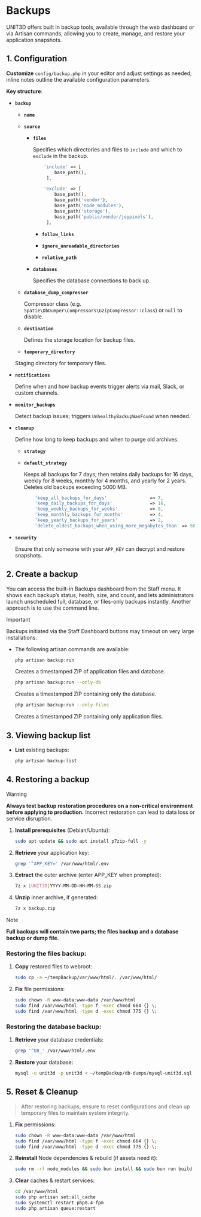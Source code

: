 # Backups

UNIT3D offers built in backup tools, available through the web dashboard or via Artisan commands, allowing you to create, manage, and restore your application snapshots.

## 1. Configuration

 **Customize** `config/backup.php` in your editor and adjust settings as needed; inline notes outline the available configuration parameters.

 **Key structure**:

- **`backup`**

    - **`name`**

    - **`source`**
        - **`files`**

            Specifies which directories and files to `include` and which to `exclude` in the backup.

            ```php
                'include' => [
                    base_path(),
                 ],

                'exclude' => [
                    base_path(),
                    base_path('vendor'),
                    base_path('node_modules'),
                    base_path('storage'),
                    base_path('public/vendor/joypixels'),
                 ],
            ```

           - **`follow_links`**

           - **`ignore_unreadable_directories`**

           - **`relative_path`**

        - **`databases`**

            Specifies the database connections to back up.

    - **`database_dump_compressor`**

         Compressor class (e.g. `Spatie\DbDumper\Compressors\GzipCompressor::class`) or `null` to disable.

    - **`destination`**

         Defines the storage location for backup files.​

    - **`temporary_directory`**

     Staging directory for temporary files.

- **`notifications`**

    Define when and how backup events trigger alerts via mail, Slack, or custom channels.

- **`monitor_backups`**

    Detect backup issues; triggers `UnhealthyBackupWasFound` when needed.

- **`cleanup`**

    Define how long to keep backups and when to purge old archives.

    - **`strategy`**

    - **`default_strategy`**

         Keeps all backups for 7 days; then retains daily backups for 16 days, weekly for 8 weeks, monthly for 4 months, and yearly for 2 years. Deletes old backups exceeding 5000 MB.

         ```php
             'keep_all_backups_for_days'                => 7,
             'keep_daily_backups_for_days'              => 16,
             'keep_weekly_backups_for_weeks'            => 8,
             'keep_monthly_backups_for_months'          => 4,
             'keep_yearly_backups_for_years'            => 2,
             'delete_oldest_backups_when_using_more_megabytes_than' => 5000,
         ```

- **`security`**

    Ensure that only someone with your `APP_KEY` can decrypt and restore snapshots.

## 2. Create a backup

You can access the built-in Backups dashboard from the Staff menu. It shows each backup’s status, health, size, and count, and lets administrators launch unscheduled full, database, or files-only backups instantly. Another approach is to use the command line.

> [!IMPORTANT]
> Backups initiated via the Staff Dashboard buttons may timeout on very large installations.

- The following artisan commands are available:

   ```sh
   php artisan backup:run
   ```

   Creates a timestamped ZIP of application files and database.

   ```sh
   php artisan backup:run --only-db
   ```

   Creates a timestamped ZIP containing only the database.

   ```sh
   php artisan backup:run --only-files
   ```

   Creates a timestamped ZIP containing only application files.


## 3. Viewing backup list

- **List** existing backups:

   ```sh
   php artisan backup:list
   ```


## 4. Restoring a backup

> [!WARNING]
> **Always test backup restoration procedures on a non‑critical environment before applying to production.**
> Incorrect restoration can lead to data loss or service disruption.

1. **Install prerequisites** (Debian/Ubuntu):

   ```sh
   sudo apt update && sudo apt install p7zip-full -y
   ```

2. **Retrieve** your application key:

   ```sh
   grep '^APP_KEY=' /var/www/html/.env
   ```

3. **Extract** the outer archive (enter APP_KEY when prompted):

   ```sh
   7z x [UNIT3D]YYYY-MM-DD-HH-MM-SS.zip
   ```

4. **Unzip** inner archive, if generated:

   ```sh
   7z x backup.zip
   ```

> [!NOTE]
> **Full backups will contain two parts; the files backup and a database backup or dump file.**

### **Restoring the files backup:**

1. **Copy** restored files to webroot:

   ```sh
   sudo cp -a ~/tempBackup/var/www/html/. /var/www/html/
   ```

2. **Fix** file permissions:

   ```sh
   sudo chown -R www-data:www-data /var/www/html
   sudo find /var/www/html -type f -exec chmod 664 {} \;
   sudo find /var/www/html -type d -exec chmod 775 {} \;
   ```

### **Restoring the database backup:**

1. **Retrieve** your database credentials:

   ```sh
   grep '^DB_' /var/www/html/.env
   ```

2. **Restore** your database:

   ```sh
   mysql -u unit3d -p unit3d < ~/tempBackup/db-dumps/mysql-unit3d.sql
   ```

## 5. Reset & Cleanup

> After restoring backups, ensure to reset configurations and clean up temporary files to maintain system integrity.

1. **Fix** permissions:

   ```sh
   sudo chown -R www-data:www-data /var/www/html
   sudo find /var/www/html -type f -exec chmod 664 {} \;
   sudo find /var/www/html -type d -exec chmod 775 {} \;
   ```

2. **Reinstall** Node dependencies & rebuild (if assets need it):

   ```sh
   sudo rm -rf node_modules && sudo bun install && sudo bun run build
   ```

3. **Clear** caches & restart services:

   ```sh
   cd /var/www/html
   sudo php artisan set:all_cache
   sudo systemctl restart php8.4-fpm
   sudo php artisan queue:restart
   ```
